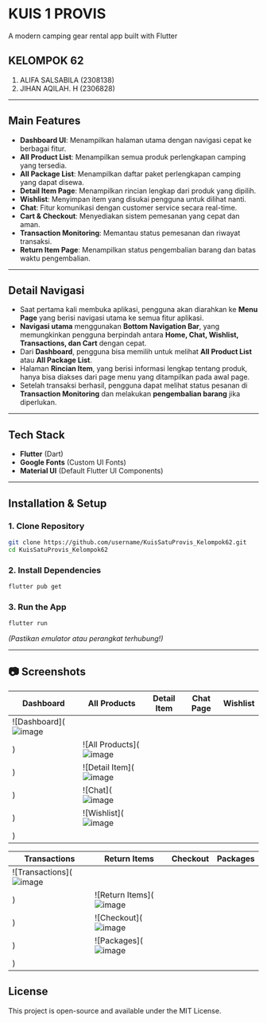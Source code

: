# KUIS 1 PROVIS

A modern camping gear rental app built with Flutter

## KELOMPOK 62
1. ALIFA SALSABILA (2308138)
2. JIHAN AQILAH. H (2306828)
   
---

## Main Features  
- **Dashboard UI**: Menampilkan halaman utama dengan navigasi cepat ke berbagai fitur.  
- **All Product List**: Menampilkan semua produk perlengkapan camping yang tersedia.  
- **All Package List**: Menampilkan daftar paket perlengkapan camping yang dapat disewa.  
- **Detail Item Page**: Menampilkan rincian lengkap dari produk yang dipilih.  
- **Wishlist**: Menyimpan item yang disukai pengguna untuk dilihat nanti.  
- **Chat**: Fitur komunikasi dengan customer service secara real-time.  
- **Cart & Checkout**: Menyediakan sistem pemesanan yang cepat dan aman.  
- **Transaction Monitoring**: Memantau status pemesanan dan riwayat transaksi.  
- **Return Item Page**: Menampilkan status pengembalian barang dan batas waktu pengembalian.  

---

## Detail Navigasi  
- Saat pertama kali membuka aplikasi, pengguna akan diarahkan ke **Menu Page** yang berisi navigasi utama ke semua fitur aplikasi.  
- **Navigasi utama** menggunakan **Bottom Navigation Bar**, yang memungkinkan pengguna berpindah antara **Home, Chat, Wishlist, Transactions, dan Cart** dengan cepat.  
- Dari **Dashboard**, pengguna bisa memilih untuk melihat **All Product List** atau **All Package List**.  
- Halaman **Rincian Item**, yang berisi informasi lengkap tentang produk, hanya bisa diakses dari page menu yang ditampilkan pada awal page.  
- Setelah transaksi berhasil, pengguna dapat melihat status pesanan di **Transaction Monitoring** dan melakukan **pengembalian barang** jika diperlukan.  

---

## Tech Stack  
- **Flutter** (Dart)  
- **Google Fonts** (Custom UI Fonts)  
- **Material UI** (Default Flutter UI Components)  

---

## Installation & Setup  
### 1. Clone Repository  
```bash
git clone https://github.com/username/KuisSatuProvis_Kelompok62.git
cd KuisSatuProvis_Kelompok62
```
### 2. Install Dependencies  
```bash
flutter pub get
```
### 3. Run the App  
```bash
flutter run
```
*(Pastikan emulator atau perangkat terhubung!)*  

---

## 📷 Screenshots  
| Dashboard | All Products | Detail Item | Chat Page | Wishlist |  
|-----------|------------|-------------|-----------|----------|  
| ![Dashboard](![image](https://github.com/user-attachments/assets/e5f7d478-424b-4a9e-bdc1-dda78102e17f)
) | ![All Products](![image](https://github.com/user-attachments/assets/4253fed9-e03f-444c-af00-f0b3f5143120)
) | ![Detail Item](![image](https://github.com/user-attachments/assets/05a412ce-7228-429d-84c2-27a04d87e8c4)
) | ![Chat](![image](https://github.com/user-attachments/assets/7015d3b5-a98e-44ca-9826-cd29a5a9da22)
) | ![Wishlist](![image](https://github.com/user-attachments/assets/3bac20ba-a85b-4d0f-ac4c-b454285ad9c4)
) |  

| Transactions | Return Items | Checkout | Packages |  
|-------------|-------------|----------|---------|  
| ![Transactions](![image](https://github.com/user-attachments/assets/b0bf6e34-bfc3-484c-8454-b987f9505115)
) | ![Return Items](![image](https://github.com/user-attachments/assets/f84dd3d2-80be-4fed-82e3-c89278f50266)
) | ![Checkout](![image](https://github.com/user-attachments/assets/eaec2f1c-3162-4f0d-8c6e-623924c704aa)
) | ![Packages](![image](https://github.com/user-attachments/assets/a33dc20c-44c6-41e6-89a5-8cb4aef480b7)
) |  

## License
This project is open-source and available under the MIT License.


